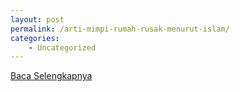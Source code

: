 ```yaml
---
layout: post
permalink: /arti-mimpi-rumah-rusak-menurut-islam/
categories:
    - Uncategorized
---
```


[Baca Selengkapnya](/08)